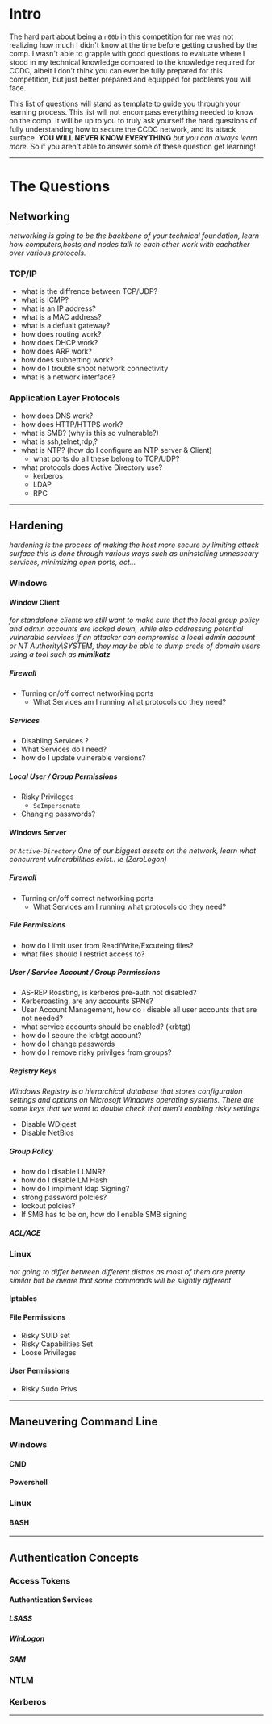 # Intro
The hard part about being a `n00b` in this competition for me was not realizing how much I didn't know at the time before getting crushed by the comp. 
I wasn't able to grapple with good questions to evaluate where I stood in my technical knowledge compared to the knowledge required for CCDC,
albeit I don't think you can ever be fully prepared for this competition, but just better prepared and equipped for problems you will face.

This list of questions will stand as template to guide you through your learning process. 
This list will not encompass everything needed to know on the comp. It will be up to you to truly ask yourself the hard questions of fully understanding how to secure the CCDC network,
and its attack surface. **YOU WILL NEVER KNOW EVERYTHING** *but you can always learn more*. So if you aren't able to answer some of these question get learning! 

----------------------------------
# The Questions

## Networking
*networking is going to be the backbone of your technical foundation, learn how computers,hosts,and nodes talk to each other work with eachother over various protocols.*
### TCP/IP
- what is the diffrence between TCP/UDP?
- what is ICMP?
- what is an IP address?
- what is a MAC address?
- what is a defualt gateway?
- how does routing work?
- how does DHCP work?
- how does ARP work?
- how does subnetting work?
- how do I trouble shoot network connectivity
- what is a network interface?
### Application Layer Protocols
- how does DNS work?
- how does HTTP/HTTPS work?
- what is SMB? (why is this so vulnerable?)
- what is ssh,telnet,rdp,?
- what is NTP? (how do I configure an NTP server & Client)
  	- what ports do all these belong to TCP/UDP?
- what protocols does Active Directory use?
	- kerberos
   	- LDAP
  	- RPC
----------------------
## Hardening
*hardening is the process of making the host more secure by limiting attack surface*
*this is done through various ways such as uninstalling unnesscary services, minimizing open ports, ect...*
### Windows

#### Window Client
*for standalone clients we still want to make sure that the local group policy and admin accounts are locked down, while also addressing potential vulnerable services*
*if an attacker can compromise a local admin account or NT Authority\SYSTEM, they may be able to dump creds of domain users using a tool such as **mimikatz***
##### Firewall
- Turning on/off correct networking ports
	- What Services am I running what protocols do they need?
##### Services 
- Disabling Services ?
- What Services do I need?
- how do I update vulnerable versions?
##### Local User / Group Permissions
- Risky Privileges
	- `SeImpersonate`
- Changing passwords?
#### Windows Server
*or `Active-Directory` One of our biggest assets on the network, learn what concurrent vulnerabilities exist.. ie (ZeroLogon)*
##### Firewall
- Turning on/off correct networking ports
	- What Services am I running what protocols do they need?
##### File Permissions
- how do I limit user from Read/Write/Excuteing files?
- what files should I restrict access to?
##### User / Service Account / Group Permissions
- AS-REP Roasting, is kerberos pre-auth not disabled?
- Kerberoasting, are any accounts SPNs?
- User Account Management, how do i disable all user accounts that are not needed?
- what service accounts should be enabled? (krbtgt)
- how do I secure the krbtgt account?
- how do I change passwords
- how do I remove risky privilges from groups? 
##### Registry Keys
*Windows Registry is a hierarchical database that stores configuration settings and options on Microsoft Windows operating systems.*
*There are some keys that we want to double check that aren't enabling risky settings*
- Disable WDigest
- Disable NetBios
##### Group Policy
- how do I disable LLMNR?
- how do I disable LM Hash
- how do I implment ldap Signing?
- strong password polcies?
- lockout polcies?
- If SMB has to be on, how do I enable SMB signing
##### ACL/ACE
  
### Linux
*not going to differ between different distros as most of them are pretty similar but be aware that some commands will be slightly different*

#### Iptables

#### File Permissions
- Risky SUID set
- Risky Capabilities Set
- Loose Privileges 
#### User Permissions
- Risky Sudo Privs


-----------
## Maneuvering Command Line 

### Windows

#### CMD

#### Powershell

### Linux

#### BASH

-----------------------

## Authentication Concepts

### Access Tokens

#### Authentication Services

##### LSASS

##### WinLogon

##### SAM

### NTLM

### Kerberos

-----------------------
